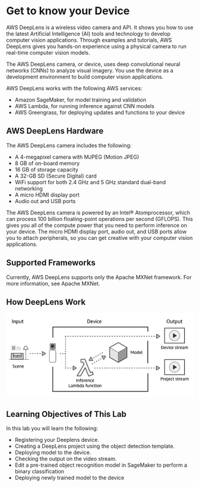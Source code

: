 # Get to know your Device

AWS DeepLens is a wireless video camera and API. It shows you how to use the latest Artificial Intelligence (AI) tools and technology to develop computer vision applications. Through examples and tutorials, AWS DeepLens gives you hands-on experience using a physical camera to run real-time computer vision models.

The AWS DeepLens camera, or device, uses deep convolutional neural networks (CNNs) to analyze visual imagery. You use the device as a development environment to build computer vision applications.

AWS DeepLens works with the following AWS services:
- Amazon SageMaker, for model training and validation
- AWS Lambda, for running inference against CNN models
- AWS Greengrass, for deploying updates and functions to your device

## AWS DeepLens Hardware
The AWS DeepLens camera includes the following:

- A 4-megapixel camera with MJPEG (Motion JPEG)
- 8 GB of on-board memory
- 16 GB of storage capacity
- A 32-GB SD (Secure Digital) card
- WiFi support for both 2.4 GHz and 5 GHz standard dual-band networking
- A micro HDMI display port
- Audio out and USB ports

The AWS DeepLens camera is powered by an Intel® Atomprocessor, which can process 100 billion floating-point operations per second (GFLOPS). This gives you all of the compute power that you need to perform inference on your device. The micro HDMI display port, audio out, and USB ports allow you to attach peripherals, so you can get creative with your computer vision applications.

## Supported Frameworks
Currently, AWS DeepLens supports only the Apache MXNet framework. For more information, see Apache MXNet.

## How DeepLens Work

![](assets/dlgeneral.png)

## Learning Objectives of This Lab

In this lab you will learn the following:

- Registering your Deeplens device.
- Creating a DeepLens project using the object detection template.
- Deploying model to the device.
- Checking the output on the video stream.
- Edit a pre-trained object recognition model in SageMaker to perform a binary classification
- Deploying newly trained model to the device
